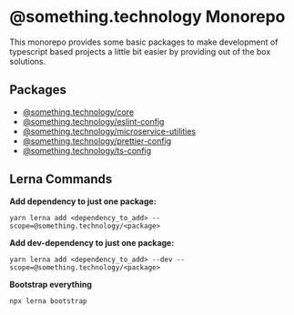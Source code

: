 # @something.technology Monorepo

This monorepo provides some basic packages to make development of typescript based projects a little bit easier by providing out of the box solutions.

## Packages

- [@something.technology/core](packages/core)
- [@something.technology/eslint-config](packages/eslint-config)
- [@something.technology/microservice-utilities](packages/microservice-utilities)
- [@something.technology/prettier-config](packages/prettier-config)
- [@something.technology/ts-config](packages/ts-config)

## Lerna Commands

**Add dependency to just one package:**

`yarn lerna add <dependency_to_add> --scope=@something.technology/<package>`

**Add dev-dependency to just one package:**

`yarn lerna add <dependency_to_add> --dev --scope=@something.technology/<package>`

**Bootstrap everything**

`npx lerna bootstrap`